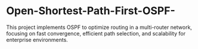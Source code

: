 # Open-Shortest-Path-First-OSPF-
This project implements OSPF to optimize routing in a multi-router network, focusing on fast convergence, efficient path selection, and scalability for enterprise environments.
